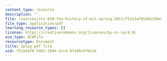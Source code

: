 ```yaml
---
content_type: resource
description: ''
file: /courses/sts-050-the-history-of-mit-spring-2011/f51a3af854821b9e2cc487a48c6761cb_RwDQWPhNZ8U.pdf
file_type: application/pdf
learning_resource_types: []
license: https://creativecommons.org/licenses/by-nc-sa/4.0/
ocw_type: OCWFile
resourcetype: Document
title: 3play pdf file
uid: f51a3af8-5482-1b9e-2cc4-87a48c6761cb
---
```

